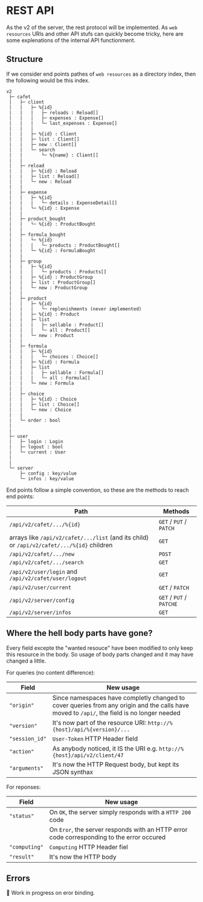 # REST API
As the v2 of the server, the rest protocol will be implemented. As `web resources` URIs and other API stufs can quickly become tricky, here are some explenations of the internal API functionment.

## Structure
If we consider end points pathes of `web resources` as a directory index, then the following would be this index.

```
v2
 ├─ cafet
 |   ├─ client
 |   |   ├─ %{id}
 |   |   |   ├─ reloads : Reload[]
 |   |   |   ├─ expenses : Expense[]
 |   |   |   └─ last_expenses : Expense[]
 |   |   |
 |   |   ├─ %{id} : Client
 |   |   ├─ list : Client[]
 |   |   ├─ new : Client[]
 |   |   └─ search
 |   |       └─ %{name} : Client[]
 |   |
 |   ├─ reload
 |   |   ├─ %{id} : Reload
 |   |   ├─ list : Reload[]
 |   |   └─ new : Reload
 |   |
 |   ├─ expense
 |   |   ├─ %{id}
 |   |   |   └─ details : ExpenseDetail[]
 |   |   └─ %{id} : Expense
 |   |
 |   ├─ product_bought
 |   |   └─ %{id} : ProductBought
 |   |
 |   ├─ formula_bought
 |   |   └─ %{id}
 |   |   |   └─ products : ProductBought[]
 |   |   └─ %{id} : FormulaBought
 |   |
 |   ├─ group
 |   |   ├─ %{id}
 |   |   |   └─ products : Products[]
 |   |   ├─ %{id} : ProductGroup
 |   |   ├─ list : ProductGroup[]
 |   |   └─ new : ProductGroup
 |   |
 |   ├─ product
 |   |   ├─ %{id}
 |   |   |   └─ replenishments (never implemented)
 |   |   ├─ %{id} : Product
 |   |   ├─ list
 |   |   |   ├─ sellable : Product[]
 |   |   |   └─ all : Product[]
 |   |   └─ new : Product
 |   |
 |   ├─ formula
 |   |   ├─ %{id}
 |   |   |   └─ choices : Choice[]
 |   |   ├─ %{id} : Formula
 |   |   ├─ list
 |   |   |   ├─ sellable : Formula[]
 |   |   |   └─ all : Formula[]
 |   |   └─ new : Formula
 |   |
 |   ├─ choice
 |   |   ├─ %{id} : Choice
 |   |   ├─ list : Choice[]
 |   |   └─ new : Choice
 |   |
 |   └─ order : bool
 |
 |
 ├─ user
 |   ├─ login : Login
 |   ├─ logout : bool
 |   └─ current : User
 |
 |
 └─ server
     ├─ config : key/value
     └─ infos : key/value
```

End points follow a simple convention, so these are the methods to reach end points:

| Path                                                                                       | Methods
|--------------------------------------------------------------------------------------------|--------
| `/api/v2/cafet/.../%{id}`                                                                  | `GET` / `PUT` / `PATCH`
| arrays like `/api/v2/cafet/.../list` (and its child) or `/api/v2/cafet/.../%{id}` children | `GET`
| `/api/v2/cafet/.../new`                                                                    | `POST`
| `/api/v2/cafet/.../search`                                                                 | `GET`
| `/api/v2/user/login` and `/api/v2/cafet/user/logout`                                       | `GET`
| `/api/v2/user/current`                                                                     | `GET` / `PATCH`
| `/api/v2/server/config`                                                                    | `GET` / `PUT` / `PATCHE`
| `/api/v2/server/infos`                                                                     | `GET`

## Where the hell body parts have gone?
Every field excepte the "wanted resouce" have been modified to only keep this resource in the body. So usage of body parts changed and it may have changed a little.

For queries (no content difference):

| Field         | New usage
|---------------|----------
| `"origin"`    | Since namespaces have completly changed to cover queries from any origin and the calls have moved to `/api/`, the field is no longer needed
| `"version"`   | It's now part of the resource URI: `http://%{host}/api/%{version}/...`
| `"session_id"`| `User-Token` HTTP Header field
| `"action"`    | As anybody noticed, it IS the URI e.g. `http://%{host}/api/v2/client/47`
| `"arguments"` | It's now the HTTP Request body, but kept its JSON synthax

For reponses:

| Field        | New usage
|--------------|----------
| `"status"`   | On `OK`, the server simply responds with a `HTTP 200` code
|              | On `Eror`, the server responds with an HTTP error code corresponding to the error occured
| `"computing"`| `Computing` HTTP Header fiel
| `"result"`   | It's now the HTTP body

## Errors
:construction: Work in progress on eror binding.